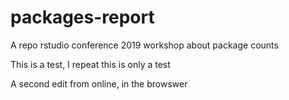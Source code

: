# packages-report
A repo rstudio conference 2019 workshop about package counts

This is a test, I repeat this is only a test


A second edit from online, in the browswer
